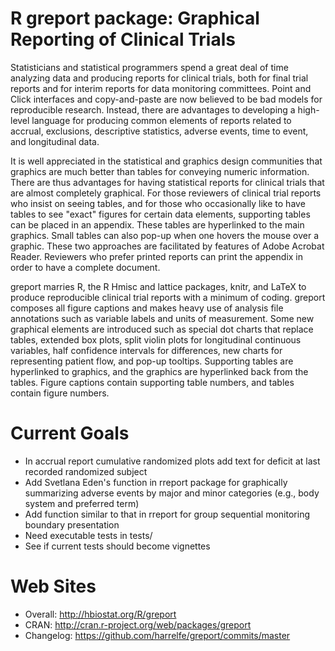 R greport package: Graphical Reporting of Clinical Trials
=======
Statisticians and statistical programmers spend a great deal of time analyzing data and producing reports for clinical trials, both for final trial reports and for interim reports for data monitoring committees.  Point and Click interfaces and copy-and-paste are now believed to be bad models for reproducible research.  Instead, there are advantages to developing a high-level language for producing common elements of reports related to accrual, exclusions, descriptive statistics, adverse events, time to event, and longitudinal data.

It is well appreciated in the statistical and graphics design communities that graphics are much better than tables for conveying numeric information.  There are thus advantages for having statistical reports for clinical trials that are almost completely graphical.   For those reviewers of clinical trial reports who insist on seeing tables, and for those who occasionally like to have tables to see "exact" figures for certain data elements, supporting tables can be placed in an appendix.  These tables are hyperlinked to the main graphics.  Small tables can also pop-up when one hovers the mouse over a graphic.  These two approaches are facilitated by features of Adobe Acrobat Reader.  Reviewers who prefer printed reports can print the appendix in order to have a complete document.

greport marries R, the R Hmisc and lattice packages, knitr, and LaTeX
to produce reproducible clinical trial reports with a minimum of
coding.  greport composes all figure captions and makes heavy use of
analysis file annotations such as variable labels and units of
measurement.  Some new graphical elements are introduced such as
special dot charts that replace tables, extended box plots, split
violin plots for longitudinal continuous variables, half confidence
intervals for differences, new charts for representing patient flow,
and pop-up tooltips.  Supporting tables are hyperlinked to graphics,
and the graphics are hyperlinked back from the tables.  Figure
captions contain supporting table numbers, and tables contain figure
numbers.

Current Goals
=============
* In accrual report cumulative randomized plots add text for deficit at last recorded randomized subject
* Add Svetlana Eden's function in rreport package for graphically summarizing adverse events by major and minor categories (e.g., body system and preferred term)
* Add function similar to that in rreport for group sequential monitoring boundary presentation
* Need executable tests in tests/
* See if current tests should become vignettes


Web Sites
=============
* Overall: http://hbiostat.org/R/greport
* CRAN: http://cran.r-project.org/web/packages/greport
* Changelog: https://github.com/harrelfe/greport/commits/master
